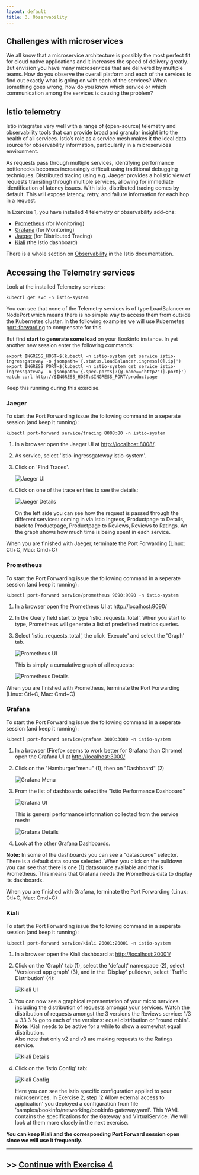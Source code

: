 ```yaml
---
layout: default
title: 3. Observability
---
```


## Challenges with microservices

We all know that a microservice architecture is possibly the most perfect fit for cloud native applications and it increases the speed of delivery greatly. But envision you have many microservices that are delivered by multiple teams. How do you observe the overall platform and each of the services to find out exactly what is going on with each of the services? When something goes wrong, how do you know which service or which communication among the services is causing the problem?

## Istio telemetry

Istio integrates very well with a range of (open-source) telemetry and observability tools that can provide broad and granular insight into the health of all services. Istio’s role as a service mesh makes it the ideal data source for observability information, particularily in a microservices environment. 

As requests pass through multiple services, identifying performance bottlenecks becomes increasingly difficult using traditional debugging techniques. Distributed tracing using e.g. Jaeger provides a holistic view of requests transiting through multiple services, allowing for immediate identification of latency issues. With Istio, distributed tracing comes by default. This will expose latency, retry, and failure information for each hop in a request.

In Exercise 1, you have installed 4 telemetry or observability add-ons: 

* [Prometheus](https://istio.io/latest/docs/ops/integrations/prometheus/) (for Monitoring)
* [Grafana](https://istio.io/latest/docs/ops/integrations/grafana/) (for Monitoring)
* [Jaeger](https://istio.io/latest/docs/ops/integrations/jaeger/) (for Distributed Tracing)
* [Kiali](https://istio.io/latest/docs/ops/integrations/kiali/) (the Istio dashboard)

There is a whole section on [Observability](https://istio.io/latest/docs/tasks/observability/) in the Istio documentation.

## Accessing the Telemetry services

Look at the installed Telemetry services:

```
kubectl get svc -n istio-system
```

You can see that none of the Telemetry services is of type LoadBalancer or NodePort which means there is no simple way to access them from outside the Kubernetes cluster. In the following examples we will use Kubernetes [port-forwarding](https://kubernetes.io/docs/reference/generated/kubectl/kubectl-commands#port-forward) to compensate for this.

But first **start to generate some load** on your Bookinfo instance. In yet another new session enter the following commands:

```
export INGRESS_HOST=$(kubectl -n istio-system get service istio-ingressgateway -o jsonpath='{.status.loadBalancer.ingress[0].ip}')
export INGRESS_PORT=$(kubectl -n istio-system get service istio-ingressgateway -o jsonpath='{.spec.ports[?(@.name=="http2")].port}')
watch curl http://$INGRESS_HOST:$INGRESS_PORT/productpage
```

Keep this running during this exercise.

### Jaeger

To start the Port Forwarding issue the following command in a seperate session (and keep it running):

```
kubectl port-forward service/tracing 8008:80 -n istio-system 
```

1. In a browser open the Jaeger UI at [http://localhost:8008/](http://localhost:8008/).
2. As service, select 'istio-ingressgateway.istio-system'.
3. Click on 'Find Traces'.

    ![Jaeger UI](../images/jaeger1.png)

4. Click on one of the trace entries to see the details:

    ![Jaeger Details](../images/jaeger2.png)

    On the left side you can see how the request is passed through the different services: coming in via Istio Ingress, Productpage to Details, back to Productpage, Productpage to Reviews, Reviews to Ratings. An the graph shows how much time is being spent in each service.

When you are finished with Jaeger, terminate the Port Forwarding (Linux: Ctl+C, Mac: Cmd+C)

### Prometheus

To start the Port Forwarding issue the following command in a seperate session (and keep it running):

```
kubectl port-forward service/prometheus 9090:9090 -n istio-system 
```

1. In a browser open the Prometheus UI at [http://localhost:9090/](http://localhost:9090/)
2. In the Query field start to type 'istio_requests_total'. When you start to type, Prometheus will generate a list of predefined metrics queries.
3. Select 'istio_requests_total', the click 'Execute' and select the 'Graph' tab.

    ![Prometheus UI](../images/prometheus1.png)

    This is simply a cumulative graph of all requests:

    ![Prometheus Details](../images/prometheus2.png)

When you are finished with Prometheus, terminate the Port Forwarding (Linux: Ctl+C, Mac: Cmd+C)

### Grafana

To start the Port Forwarding issue the following command in a seperate session (and keep it running):

```
kubectl port-forward service/grafana 3000:3000 -n istio-system 
```

1. In a browser (Firefox seems to work better for Grafana than Chrome) open the Grafana UI at [http://localhost:3000/](http://localhost:3000/)
2. Click on the "Hamburger"menu" (1), then on "Dashboard" (2)

    ![Grafana Menu](../images/grafana-menu.png)

3. From the list of dashboards select the "Istio Performance Dashboard"

    ![Grafana UI](../images/grafana1.png)

    This is general performance information collected from the service mesh:

    ![Grafana Details](../images/grafana2.png)

3. Look at the other Grafana Dashboards.    

**Note:** In some of the dashboards you can see a "datasource" selector. There is a default data source selected. When you click on the pulldown you can see that there is one (1) datasource available and that is Prometheus. This means that Grafana needs the Prometheus data to display its dashboards.

When you are finished with Grafana, terminate the Port Forwarding (Linux: Ctl+C, Mac: Cmd+C)

### Kiali

To start the Port Forwarding issue the following command in a seperate session (and keep it running):

```
kubectl port-forward service/kiali 20001:20001 -n istio-system
```

1. In a browser open the Kiali dashboard at [http://localhost:20001/](http://localhost:20001/)
2. Click on the 'Graph' tab (1), select the 'default' namespace (2), select 'Versioned app graph' (3),  and in the 'Display' pulldown, select 'Traffic Distribution' (4):

    ![Kiali UI](../images/kiali1.png)

3. You can now see a graphical representation of your micro services including the distribution of requests amongst your services.
    Watch the distribution of requests amongst the 3 versions the Reviews service: 1/3 = 33.3 % go to each of the versions: equal distribution or "round robin". **Note:** Kiali needs to be active for a while to show a somewhat equal distribution.  
    Also note that only v2 and v3 are making requests to the Ratings service.

    ![Kiali Details](../images/kiali2.png)

4. Click on the 'Istio Config' tab:

    ![Kiali Config](../images/kiali3.png)

    Here you can see the Istio specific configuration applied to your microservices. In Exercise 2, step '2 Allow external access to application' you deployed a configuration from file 'samples/bookinfo/networking/bookinfo-gateway.yaml'. This YAML contains the specifications for the Gateway and VirtualService. We will look at them more closely in the next exercise.


**You can keep Kiali and the corresponding Port Forward session open since we will use it frequently.**

---

## >> [Continue with Exercise 4](exercise4.md)